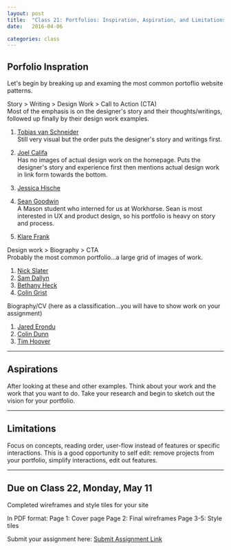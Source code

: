 ```yaml
---
layout: post
title:  "Class 21: Portfolios: Inspiration, Aspiration, and Limitations"
date:   2016-04-06

categories: class
---
```


## Porfolio Inspration

Let's begin by breaking up and examing the most common portoflio website patterns.

Story > Writing > Design Work > Call to Action (CTA)  
Most of the emphasis is on the designer's story and their thoughts/writings, followed up finally by their design work examples.  

1. [Tobias van Schneider](http://www.vanschneider.com/)  
Still very visual but the order puts the designer's story and writings first.   

2. [Joel Califa](http://joelcalifa.com/)  
Has no images of actual design work on the homepage. Puts the designer's story and experience first then mentions actual design work in link form towards the bottom.  

3. [Jessica Hische](http://jessicahische.is/)  

4. [Sean Goodwin](http://www.seangoodw.in/)  
A Mason student who interned for us at Workhorse. Sean is most interested in UX and product design, so his portfolio is heavy on story and process.

5. [Klare Frank](http://klare.io/)

Design work > Biography > CTA  
Probably the most common portfolio...a large grid of images of work.

1. [Nick Slater](http://www.nicholasslater.co/)  
2. [Sam Dallyn](http://www.samdallyn.co.uk/)  
3. [Bethany Heck](http://heckhouse.com/)  
4. [Colin Grist](http://www.colingrist.com/)



Biography/CV (here as a classification...you will have to show work on your assignment)  

1. [Jared Erondu](http://www.erondu.com/)  
2. [Colin Dunn](http://colindunn.com/)  
3. [Tim Hoover](http://www.iamtimhoover.com/)  

---

## Aspirations

After looking at these and other examples. Think about your work and the work that you want to do. Take your research and begin to sketch out the vision for your portfolio.

---

## Limitations

Focus on concepts, reading order, user-flow instead of features or specific interactions. This is a good opportunity to self edit: remove projects from your portfolio, simplify interactions, edit out features.

---

Due on Class 22, Monday, May 11
---


Completed wireframes and style tiles for your site

In PDF format:
Page 1: Cover page
Page 2: Final wireframes
Page 3-5: Style tiles

Submit your assignment here: [Submit Assignment Link](https://www.dropbox.com/request/4FQKKVzfalh39wKlXXzw)  
